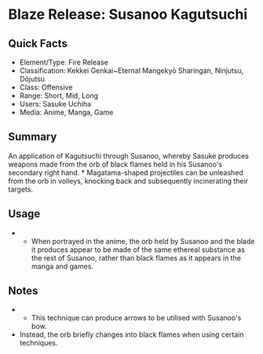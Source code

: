 # Blaze Release: Susanoo Kagutsuchi

## Quick Facts
- Element/Type: Fire Release <!-- DO NOT CHANGE TO BLAZE RELEASE! -->
- Classification: Kekkei Genkai~Eternal Mangekyō Sharingan, Ninjutsu, Dōjutsu
- Class: Offensive
- Range: Short, Mid, Long
- Users: Sasuke Uchiha
- Media: Anime, Manga, Game

## Summary
An application of Kagutsuchi through Susanoo, whereby Sasuke produces weapons made from the orb of black flames held in his Susanoo's secondary right hand. * Magatama-shaped projectiles can be unleashed from the orb in volleys, knocking back and subsequently incinerating their targets.

## Usage
- * When portrayed in the anime, the orb held by Susanoo and the blade it produces appear to be made of the same ethereal substance as the rest of Susanoo, rather than black flames as it appears in the manga and games.

## Notes
- * This technique can produce arrows to be utilised with Susanoo's bow.
- Instead, the orb briefly changes into black flames when using certain techniques.
